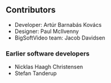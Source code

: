## Contributors

- Developer: Artúr Barnabás Kovács
- Designer: Paul McIlvenny
- BigSoftVideo team: Jacob Davidsen

### Earlier software developers
- Nicklas Haagh Christensen
- Stefan Tanderup
